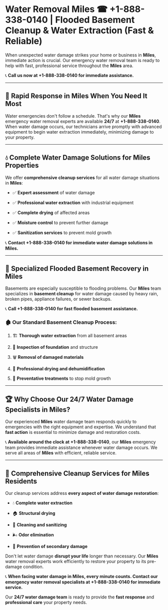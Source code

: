 # Water Removal Miles ☎ +1-888-338-0140 | Flooded Basement Cleanup & Water Extraction (Fast & Reliable)

When unexpected water damage strikes your home or business in **Miles**, immediate action is crucial. Our emergency water removal team is ready to help with fast, professional service throughout the **Miles** area. 

📞 **Call us now at +1-888-338-0140 for immediate assistance.**
---
## 🚀 Rapid Response in Miles When You Need It Most
Water emergencies don't follow a schedule. That's why our **Miles** emergency water removal experts are available **24/7** at **+1-888-338-0140**. When water damage occurs, our technicians arrive promptly with advanced equipment to begin water extraction immediately, minimizing damage to your property.
---
## 💧 Complete Water Damage Solutions for Miles Properties
We offer **comprehensive cleanup services** for all water damage situations in **Miles**:
- ✅ **Expert assessment** of water damage  
- ✅ **Professional water extraction** with industrial equipment  
- ✅ **Complete drying** of affected areas  
- ✅ **Moisture control** to prevent further damage  
- ✅ **Sanitization services** to prevent mold growth  
📞 **Contact +1-888-338-0140 for immediate water damage solutions in Miles.**
---
## 🌊 Specialized Flooded Basement Recovery in Miles
Basements are especially susceptible to flooding problems. Our **Miles** team specializes in **basement cleanup** for water damage caused by heavy rain, broken pipes, appliance failures, or sewer backups. 
📞 **Call +1-888-338-0140 for fast flooded basement assistance.**
### 🏚️ Our Standard Basement Cleanup Process:
1. 🏗️ **Thorough water extraction** from all basement areas  
2. 🔎 **Inspection of foundation** and structure  
3. 🗑️ **Removal of damaged materials**  
4. 💨 **Professional drying and dehumidification**  
5. 🚫 **Preventative treatments** to stop mold growth  
---
## 🏆 Why Choose Our 24/7 Water Damage Specialists in Miles?
Our experienced **Miles** water damage team responds quickly to emergencies with the right equipment and expertise. We understand that **fast action** is essential to minimize damage and restoration costs.
📞 **Available around the clock at +1-888-338-0140**, our **Miles** emergency team provides immediate assistance whenever water damage occurs. We serve all areas of **Miles** with efficient, reliable service.
---
## 🧹 Comprehensive Cleanup Services for Miles Residents
Our cleanup services address **every aspect of water damage restoration**:
- 💧 **Complete water extraction**  
- 🏠 **Structural drying**  
- 🧼 **Cleaning and sanitizing**  
- 🌬️ **Odor elimination**  
- 🚫 **Prevention of secondary damage**  
Don't let water damage **disrupt your life** longer than necessary. Our **Miles** water removal experts work efficiently to restore your property to its pre-damage condition.
📞 **When facing water damage in Miles, every minute counts. Contact our emergency water removal specialists at +1-888-338-0140 for immediate service.**
Our **24/7 water damage team** is ready to provide the **fast response** and **professional care** your property needs.

